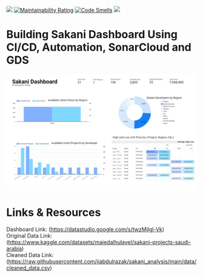 ![](https://github.com/iiabdulrazak/sakani_analysis/actions/workflows/sonarcloud.yml/badge.svg)
[![Maintainability Rating](https://sonarcloud.io/api/project_badges/measure?project=iiabdulrazak_sakani_analysis&metric=sqale_rating)](https://sonarcloud.io/summary/new_code?id=iiabdulrazak_sakani_analysis)
[![Code Smells](https://sonarcloud.io/api/project_badges/measure?project=iiabdulrazak_sakani_analysis&metric=code_smells)](https://sonarcloud.io/summary/new_code?id=iiabdulrazak_sakani_analysis)
![](https://img.shields.io/github/repo-size/iiabdulrazak/sakani_analysis?label=project%20size)

# Building Sakani Dashboard Using CI/CD, Automation, SonarCloud and GDS
![Sakani Dashboard](https://github.com/iiabdulrazak/sakani_analysis/blob/main/images%20%26%20docs/Sakani%20Dashboard%20-%20Riyadh%20Region.png)

# Links & Resources
Dashboard Link: (https://datastudio.google.com/s/twzMjlgl-Vk) <br>
Original Data Link: (https://www.kaggle.com/datasets/majedalhulayel/sakani-projects-saudi-arabia) <br>
Cleaned Data Link: (https://raw.githubusercontent.com/iiabdulrazak/sakani_analysis/main/data/cleaned_data.csv) <br>
